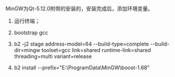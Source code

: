 MinGW为Qt-5.12.0附带的安装的，安装完成后，添加环境变量。

1. 运行终端；
2. bootstrap gcc

3. b2 -j2 stage address-model=64 --build-type=complete --build-dir=mingw toolset=gcc link=shared runtime-link=shared threading=multi variant=release

4. b2 install --prefix="E:\ProgramData\MinGW\boost-1.68"




